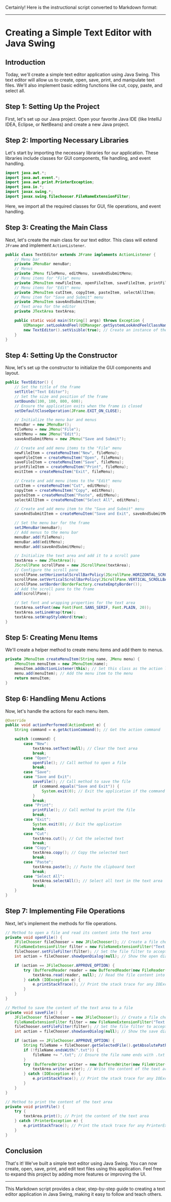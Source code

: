 Certainly! Here is the instructional script converted to Markdown format:

---

# Creating a Simple Text Editor with Java Swing

## Introduction
Today, we'll create a simple text editor application using Java Swing. This text editor will allow us to create, open, save, print, and manipulate text files. We'll also implement basic editing functions like cut, copy, paste, and select all.

## Step 1: Setting Up the Project
First, let's set up our Java project. Open your favorite Java IDE (like IntelliJ IDEA, Eclipse, or NetBeans) and create a new Java project.

## Step 2: Importing Necessary Libraries
Let's start by importing the necessary libraries for our application. These libraries include classes for GUI components, file handling, and event handling.

```java
import java.awt.*;
import java.awt.event.*;
import java.awt.print.PrinterException;
import java.io.*;
import javax.swing.*;
import javax.swing.filechooser.FileNameExtensionFilter;
```

Here, we import all the required classes for GUI, file operations, and event handling.

## Step 3: Creating the Main Class
Next, let's create the main class for our text editor. This class will extend `JFrame` and implement `ActionListener`.

```java
public class TextEditor extends JFrame implements ActionListener {
    // Menu bar
    private JMenuBar menuBar;
    // Menus
    private JMenu fileMenu, editMenu, saveAndSubmitMenu;
    // Menu items for "File" menu
    private JMenuItem newFileItem, openFileItem, saveFileItem, printFileItem, exitItem;
    // Menu items for "Edit" menu
    private JMenuItem cutItem, copyItem, pasteItem, selectAllItem;
    // Menu item for "Save and Submit" menu
    private JMenuItem saveAndSubmitItem;
    // Text area for the editor
    private JTextArea textArea;

    public static void main(String[] args) throws Exception {
        UIManager.setLookAndFeel(UIManager.getSystemLookAndFeelClassName()); // Set the look and feel of the UI to the system's look and feel
        new TextEditor().setVisible(true); // Create an instance of the text editor and make it visible
    }
}
```

## Step 4: Setting Up the Constructor
Now, let's set up the constructor to initialize the GUI components and layout.

```java
public TextEditor() {
    // Set the title of the frame
    setTitle("Text Editor");
    // Set the size and position of the frame
    setBounds(100, 100, 800, 600);
    // Ensure the application exits when the frame is closed
    setDefaultCloseOperation(JFrame.EXIT_ON_CLOSE);

    // Initialize the menu bar and menus
    menuBar = new JMenuBar();
    fileMenu = new JMenu("File");
    editMenu = new JMenu("Edit");
    saveAndSubmitMenu = new JMenu("Save and Submit");

    // Create and add menu items to the "File" menu
    newFileItem = createMenuItem("New", fileMenu);
    openFileItem = createMenuItem("Open", fileMenu);
    saveFileItem = createMenuItem("Save", fileMenu);
    printFileItem = createMenuItem("Print", fileMenu);
    exitItem = createMenuItem("Exit", fileMenu);

    // Create and add menu items to the "Edit" menu
    cutItem = createMenuItem("Cut", editMenu);
    copyItem = createMenuItem("Copy", editMenu);
    pasteItem = createMenuItem("Paste", editMenu);
    selectAllItem = createMenuItem("Select All", editMenu);

    // Create and add menu item to the "Save and Submit" menu
    saveAndSubmitItem = createMenuItem("Save and Exit", saveAndSubmitMenu);

    // Set the menu bar for the frame
    setJMenuBar(menuBar);
    // Add menus to the menu bar
    menuBar.add(fileMenu);
    menuBar.add(editMenu);
    menuBar.add(saveAndSubmitMenu);

    // Initialize the text area and add it to a scroll pane
    textArea = new JTextArea();
    JScrollPane scrollPane = new JScrollPane(textArea);
    // Configure the scroll pane
    scrollPane.setHorizontalScrollBarPolicy(JScrollPane.HORIZONTAL_SCROLLBAR_NEVER);
    scrollPane.setVerticalScrollBarPolicy(JScrollPane.VERTICAL_SCROLLBAR_AS_NEEDED);
    scrollPane.setBorder(BorderFactory.createEmptyBorder());
    // Add the scroll pane to the frame
    add(scrollPane);

    // Set font and wrapping properties for the text area
    textArea.setFont(new Font(Font.SANS_SERIF, Font.PLAIN, 20));
    textArea.setLineWrap(true);
    textArea.setWrapStyleWord(true);
}
```

## Step 5: Creating Menu Items
We'll create a helper method to create menu items and add them to menus.

```java
private JMenuItem createMenuItem(String name, JMenu menu) {
    JMenuItem menuItem = new JMenuItem(name);
    menuItem.addActionListener(this); // Set this class as the action listener for the menu item
    menu.add(menuItem); // Add the menu item to the menu
    return menuItem;
}
```

## Step 6: Handling Menu Actions
Now, let's handle the actions for each menu item.

```java
@Override
public void actionPerformed(ActionEvent e) {
    String command = e.getActionCommand(); // Get the action command

    switch (command) {
        case "New":
            textArea.setText(null); // Clear the text area
            break;
        case "Open":
            openFile(); // Call method to open a file
            break;
        case "Save":
        case "Save and Exit":
            saveFile(); // Call method to save the file
            if (command.equals("Save and Exit")) {
                System.exit(0); // Exit the application if the command is "Save and Exit"
            }
            break;
        case "Print":
            printFile(); // Call method to print the file
            break;
        case "Exit":
            System.exit(0); // Exit the application
            break;
        case "Cut":
            textArea.cut(); // Cut the selected text
            break;
        case "Copy":
            textArea.copy(); // Copy the selected text
            break;
        case "Paste":
            textArea.paste(); // Paste the clipboard text
            break;
        case "Select All":
            textArea.selectAll(); // Select all text in the text area
            break;
    }
}
```

## Step 7: Implementing File Operations
Next, let's implement the methods for file operations.

```java
// Method to open a file and read its content into the text area
private void openFile() {
    JFileChooser fileChooser = new JFileChooser(); // Create a file chooser dialog
    FileNameExtensionFilter filter = new FileNameExtensionFilter("Text Files (.txt)", "txt");
    fileChooser.setFileFilter(filter); // Set the file filter to accept only .txt files
    int action = fileChooser.showOpenDialog(null); // Show the open dialog

    if (action == JFileChooser.APPROVE_OPTION) {
        try (BufferedReader reader = new BufferedReader(new FileReader(fileChooser.getSelectedFile()))) {
            textArea.read(reader, null); // Read the file content into the text area
        } catch (IOException e) {
            e.printStackTrace(); // Print the stack trace for any IOException
        }
    }
}

// Method to save the content of the text area to a file
private void saveFile() {
    JFileChooser fileChooser = new JFileChooser(); // Create a file chooser dialog
    FileNameExtensionFilter filter = new FileNameExtensionFilter("Text Files (.txt)", "txt");
    fileChooser.setFileFilter(filter); // Set the file filter to accept only .txt files
    int action = fileChooser.showSaveDialog(null); // Show the save dialog

    if (action == JFileChooser.APPROVE_OPTION) {
        String fileName = fileChooser.getSelectedFile().getAbsolutePath();
        if (!fileName.endsWith(".txt")) {
            fileName += ".txt"; // Ensure the file name ends with .txt
        }
        try (BufferedWriter writer = new BufferedWriter(new FileWriter(fileName))) {
            textArea.write(writer); // Write the content of the text area to the file
        } catch (IOException e) {
            e.printStackTrace(); // Print the stack trace for any IOException
        }
    }
}

// Method to print the content of the text area
private void printFile() {
    try {
        textArea.print(); // Print the content of the text area
    } catch (PrinterException e) {
        e.printStackTrace(); // Print the stack trace for any PrinterException
    }
}
```

## Conclusion
That's it! We've built a simple text editor using Java Swing. You can now create, open, save, print, and edit text files using this application. Feel free to expand this project by adding more features or improving the UI.

---

This Markdown script provides a clear, step-by-step guide to creating a text editor application in Java Swing, making it easy to follow and teach others.
